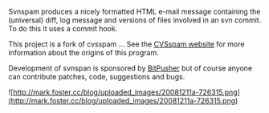Svnspam produces a nicely formatted HTML e-mail message containing the (universal) diff, log message and versions of files involved in an svn commit. To do this it uses a commit hook.

This project is a fork of cvsspam ... See the [CVSspam website](http://www.badgers-in-foil.co.uk/projects/cvsspam/) for more information about the origins of this program.

Development of svnspan is sponsored by [BitPusher](http://www.bitpusher.com) but of course anyone can contribute patches, code, suggestions and bugs.

![http://mark.foster.cc/blog/uploaded_images/20081211a-726315.png](http://mark.foster.cc/blog/uploaded_images/20081211a-726315.png)